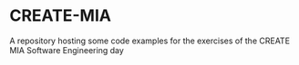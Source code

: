 # CREATE-MIA
A repository hosting some code examples for the exercises of the CREATE MIA Software Engineering day
